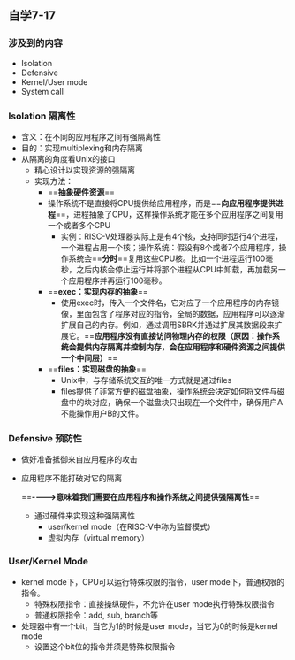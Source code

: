 ## 自学7-17



### 涉及到的内容

* Isolation
* Defensive
* Kernel/User mode
* System call



### Isolation 隔离性

* 含义：在不同的应用程序之间有强隔离性
* 目的：实现multiplexing和内存隔离
* 从隔离的角度看Unix的接口
  * 精心设计以实现资源的强隔离
  * 实现方法：
    * ==**抽象硬件资源**==
    * 操作系统不是直接将CPU提供给应用程序，而是==**向应用程序提供进程**==，进程抽象了CPU，这样操作系统才能在多个应用程序之间复用一个或者多个CPU
      * 实例：RISC-V处理器实际上是有4个核，支持同时运行4个进程，一个进程占用一个核；操作系统：假设有8个或者7个应用程序，操作系统会==**分时**==复用这些CPU核。比如一个进程运行100毫秒，之后内核会停止运行并将那个进程从CPU中卸载，再加载另一个应用程序并再运行100毫秒。
    * ==**exec：实现内存的抽象**==
      * 使用exec时，传入一个文件名，它对应了一个应用程序的内存镜像，里面包含了程序对应的指令，全局的数据，应用程序可以逐渐扩展自己的内存。例如，通过调用SBRK并通过扩展其数据段来扩展它。==**应用程序没有直接访问物理内存的权限（原因：操作系统会提供内存隔离并控制内存，会在应用程序和硬件资源之间提供一个中间层）**==
    * ==**files：实现磁盘的抽象**==
      * Unix中，与存储系统交互的唯一方式就是通过files
      * files提供了非常方便的磁盘抽象，操作系统会决定如何将文件与磁盘中的块对应，确保一个磁盘块只出现在一个文件中，确保用户A不能操作用户B的文件。



### Defensive 预防性

* 做好准备抵御来自应用程序的攻击

* 应用程序不能打破对它的隔离

  ==**---->意味着我们需要在应用程序和操作系统之间提供强隔离性**==

  * 通过硬件来实现这种强隔离性
    * user/kernel mode（在RISC-V中称为监督模式）
    * 虚拟内存（virtual memory）



### User/Kernel Mode

* kernel mode下，CPU可以运行特殊权限的指令，user mode下，普通权限的指令。
  * 特殊权限指令：直接操纵硬件，不允许在user mode执行特殊权限指令
  * 普通权限指令：add, sub, branch等
* 处理器中有一个bit，当它为1的时候是user mode，当它为0的时候是kernel mode
  * 设置这个bit位的指令并须是特殊权限指令
